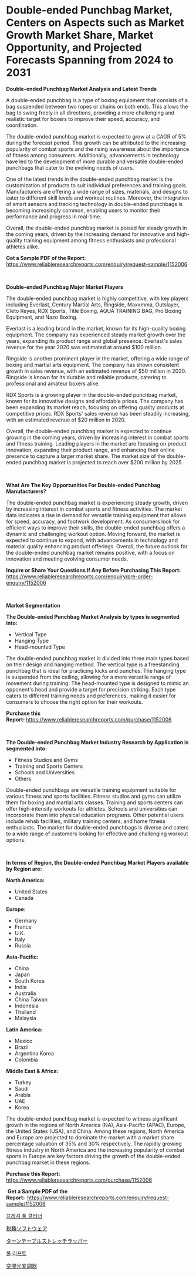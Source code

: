 <p><h1>Double-ended Punchbag Market, Centers on Aspects such as Market Growth Market Share, Market Opportunity, and Projected Forecasts Spanning from 2024 to 2031</h1></p><p><strong>Double-ended Punchbag Market Analysis and Latest Trends</strong></p>
<p><p>A double-ended punchbag is a type of boxing equipment that consists of a bag suspended between two ropes or chains on both ends. This allows the bag to swing freely in all directions, providing a more challenging and realistic target for boxers to improve their speed, accuracy, and coordination.</p><p>The double-ended punchbag market is expected to grow at a CAGR of 5% during the forecast period. This growth can be attributed to the increasing popularity of combat sports and the rising awareness about the importance of fitness among consumers. Additionally, advancements in technology have led to the development of more durable and versatile double-ended punchbags that cater to the evolving needs of users.</p><p>One of the latest trends in the double-ended punchbag market is the customization of products to suit individual preferences and training goals. Manufacturers are offering a wide range of sizes, materials, and designs to cater to different skill levels and workout routines. Moreover, the integration of smart sensors and tracking technology in double-ended punchbags is becoming increasingly common, enabling users to monitor their performance and progress in real-time.</p><p>Overall, the double-ended punchbag market is poised for steady growth in the coming years, driven by the increasing demand for innovative and high-quality training equipment among fitness enthusiasts and professional athletes alike.</p></p>
<p><strong>Get a Sample PDF of the Report:&nbsp;</strong> <a href="https://www.reliableresearchreports.com/enquiry/request-sample/1152006">https://www.reliableresearchreports.com/enquiry/request-sample/1152006</a></p>
<p>&nbsp;</p>
<p><strong>Double-ended Punchbag Major Market Players</strong></p>
<p><p>The double-ended punchbag market is highly competitive, with key players including Everlast, Century Martial Arts, Ringside, Maxxmma, Outslayer, Cleto Reyes, RDX Sports, Title Boxing, AQUA TRAINING BAG, Pro Boxing Equipment, and Nazo Boxing. </p><p>Everlast is a leading brand in the market, known for its high-quality boxing equipment. The company has experienced steady market growth over the years, expanding its product range and global presence. Everlast's sales revenue for the year 2020 was estimated at around $100 million.</p><p>Ringside is another prominent player in the market, offering a wide range of boxing and martial arts equipment. The company has shown consistent growth in sales revenue, with an estimated revenue of $50 million in 2020. Ringside is known for its durable and reliable products, catering to professional and amateur boxers alike.</p><p>RDX Sports is a growing player in the double-ended punchbag market, known for its innovative designs and affordable prices. The company has been expanding its market reach, focusing on offering quality products at competitive prices. RDX Sports' sales revenue has been steadily increasing, with an estimated revenue of $20 million in 2020.</p><p>Overall, the double-ended punchbag market is expected to continue growing in the coming years, driven by increasing interest in combat sports and fitness training. Leading players in the market are focusing on product innovation, expanding their product range, and enhancing their online presence to capture a larger market share. The market size of the double-ended punchbag market is projected to reach over $200 million by 2025.</p></p>
<p>&nbsp;</p>
<p><strong>What Are The Key Opportunities For Double-ended Punchbag Manufacturers?</strong></p>
<p><p>The double-ended punchbag market is experiencing steady growth, driven by increasing interest in combat sports and fitness activities. The market data indicates a rise in demand for versatile training equipment that allows for speed, accuracy, and footwork development. As consumers look for efficient ways to improve their skills, the double-ended punchbag offers a dynamic and challenging workout option. Moving forward, the market is expected to continue to expand, with advancements in technology and material quality enhancing product offerings. Overall, the future outlook for the double-ended punchbag market remains positive, with a focus on innovation and meeting evolving consumer needs.</p></p>
<p><strong>Inquire or Share Your Questions If Any Before Purchasing This Report:</strong> <a href="https://www.reliableresearchreports.com/enquiry/pre-order-enquiry/1152006">https://www.reliableresearchreports.com/enquiry/pre-order-enquiry/1152006</a></p>
<p>&nbsp;</p>
<p><strong>Market Segmentation</strong></p>
<p><strong>The Double-ended Punchbag Market Analysis by types is segmented into:</strong></p>
<p><ul><li>Vertical Type</li><li>Hanging Type</li><li>Head-mounted Type</li></ul></p>
<p><p>The double-ended punchbag market is divided into three main types based on their design and hanging method. The vertical type is a freestanding punchbag that is ideal for practicing kicks and punches. The hanging type is suspended from the ceiling, allowing for a more versatile range of movement during training. The head-mounted type is designed to mimic an opponent's head and provide a target for precision striking. Each type caters to different training needs and preferences, making it easier for consumers to choose the right option for their workouts.</p></p>
<p><strong>Purchase this Report:&nbsp;</strong><a href="https://www.reliableresearchreports.com/purchase/1152006">https://www.reliableresearchreports.com/purchase/1152006</a></p>
<p>&nbsp;</p>
<p><strong>The Double-ended Punchbag Market Industry Research by Application is segmented into:</strong></p>
<p><ul><li>Fitness Studios and Gyms</li><li>Training and Sports Centers</li><li>Schools and Universities</li><li>Others</li></ul></p>
<p><p>Double-ended punchbags are versatile training equipment suitable for various fitness and sports facilities. Fitness studios and gyms can utilize them for boxing and martial arts classes. Training and sports centers can offer high-intensity workouts for athletes. Schools and universities can incorporate them into physical education programs. Other potential users include rehab facilities, military training centers, and home fitness enthusiasts. The market for double-ended punchbags is diverse and caters to a wide range of customers looking for effective and challenging workout options.</p></p>
<p>&nbsp;</p>
<p><strong>In terms of Region, the Double-ended Punchbag Market Players available by Region are:</strong></p>
<p>
    <p> <strong> North America: </strong>
        <ul>
            <li>United States</li>
            <li>Canada</li>
        </ul>
        </p> 
    <p> <strong> Europe: </strong>
        <ul>
            <li>Germany</li>
            <li>France</li>
            <li>U.K.</li>
            <li>Italy</li>
            <li>Russia</li>
        </ul>
        </p> 
    <p> <strong> Asia-Pacific: </strong>
        <ul>
            <li>China</li>
            <li>Japan</li>
            <li>South Korea</li>
            <li>India</li>
            <li>Australia</li>
            <li>China Taiwan</li>
            <li>Indonesia</li>
            <li>Thailand</li>
            <li>Malaysia</li>
        </ul>
        </p> 
    <p> <strong> Latin America: </strong>
        <ul>
            <li>Mexico</li>
            <li>Brazil</li>
            <li>Argentina Korea</li>
            <li>Colombia</li>
        </ul>
        </p> 
    <p> <strong> Middle East & Africa: </strong>
        <ul>
            <li>Turkey</li>
            <li>Saudi</li>
            <li>Arabia</li>
            <li>UAE</li>
            <li>Korea</li>
        </ul>
    </p>
    </p>
<p><p>The double-ended punchbag market is expected to witness significant growth in the regions of North America (NA), Asia-Pacific (APAC), Europe, the United States (USA), and China. Among these regions, North America and Europe are projected to dominate the market with a market share percentage valuation of 35% and 30% respectively. The rapidly growing fitness industry in North America and the increasing popularity of combat sports in Europe are key factors driving the growth of the double-ended punchbag market in these regions.</p></p>
<p><strong>Purchase this Report: </strong><a href="https://www.reliableresearchreports.com/purchase/1152006">https://www.reliableresearchreports.com/purchase/1152006</a></p>
<p>&nbsp;<strong>Get a Sample PDF of the Report:&nbsp;&nbsp;</strong><a href="https://www.reliableresearchreports.com/enquiry/request-sample/1152006">https://www.reliableresearchreports.com/enquiry/request-sample/1152006</a></p>
<p><strong></strong></p>
<p><p><a href="https://github.com/fredrickeglers/Market-Research-Report-List-1/blob/main/25201997352.md">프레셔 풀 클리너</a></p><p><a href="https://medium.com/@rylanaufman56456/2024%E5%B9%B4%E3%81%8B%E3%82%892031%E5%B9%B4%E3%81%BE%E3%81%A7%E3%81%AE%E6%9C%9F%E9%96%93%E3%81%AB%E4%BA%88%E6%B8%AC%E3%81%95%E3%82%8C%E3%82%8B%E7%A8%8E%E9%87%91%E3%82%BD%E3%83%95%E3%83%88%E3%82%A6%E3%82%A7%E3%82%A2%E5%B8%82%E5%A0%B4%E3%81%AE%E3%83%88%E3%83%AC%E3%83%B3%E3%83%89%E3%81%A8%E5%B8%82%E5%A0%B4%E5%88%86%E6%9E%90-8792f55dd43a">税務ソフトウェア</a></p><p><a href="https://github.com/efcvopdgkdx128/Market-Research-Report-List-1/blob/main/62422827822.md">ターンテーブルストレッチラッパー</a></p><p><a href="https://github.com/bunxhcci35271755/Market-Research-Report-List-1/blob/main/50491277351.md">풀 리프트</a></p><p><a href="https://medium.com/@zackaryhalvorson2023/%E7%A9%BA%E9%96%93%E5%85%89%E5%A4%89%E8%AA%BF%E5%99%A8%E5%B8%82%E5%A0%B4-2031%E5%B9%B4%E3%81%BE%E3%81%A7%E3%81%AE%E6%88%90%E5%8A%9F%E3%81%99%E3%82%8B%E3%83%93%E3%82%B8%E3%83%8D%E3%82%B9%E6%88%A6%E7%95%A5%E3%81%AE%E9%8D%B5-de47aedd5f34">空間光変調器</a></p></p>